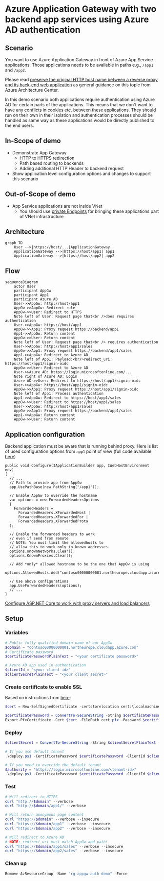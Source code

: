 # Azure Application Gateway with two backend app services using Azure AD authentication

## Scenario

You want to use Azure Application Gateway in front of
Azure App Service applications. Those applications needs to be
available in paths e.g., `/app1` and `/app2`.

Please read [preserve the original HTTP host name between a reverse proxy and its back-end web application](https://docs.microsoft.com/en-us/azure/architecture/best-practices/host-name-preservation)
as general guidance on this topic from Azure Architecture Center.

In this demo scenario both applications require authentication
using Azure AD for certain parts of the applications. This means
that we don't want to have any conflicts in cookies etc. between
these applications. They should run on their own in their isolation
and authentication processes should be handled as same way as these applications
would be directly published to the end users.

## In-Scope of demo

- Demonstrate App Gateway
  - HTTP to HTTPS redirection
  - Path based routing to backends
  - Adding additional HTTP Header to backend request
- Show application level configuration options and changes
  to support this scenario

## Out-of-Scope of demo

- App Service applications are not inside VNet
  - You should use [private Endpoints](https://docs.microsoft.com/en-us/azure/app-service/networking/private-endpoint) for bringing these applications part of VNet infrastructure

## Architecture

```mermaid
graph TD
    User -->|https://host/...|ApplicationGateway
    ApplicationGateway -->|https://host/app1| app1
    ApplicationGateway -->|https://host/app2| app2
```

## Flow

```mermaid
sequenceDiagram
    actor User
    participant AppGw
    participant App1
    participant Azure AD
    User->>AppGw: http://host/app1
    AppGw->>AppGw: Redirect rule
    AppGw->>User: Redirect to HTTPS
    Note left of User: Request page that<br />does requires authentication
    User->>AppGw: https://host/app1
    AppGw->>App1: Proxy request https://backend/app1
    App1->>AppGw: Return content
    AppGw->>User: Return content
    Note left of User: Request page that<br /> requires authentication
    User->>AppGw: http://host/app1/sales
    AppGw->>App1: Proxy request https://backend/app1/sales
    App1->>AppGw: Redirect to Azure AD
    Note left of App1: Payload:<br/>redirect_uri: https://host/app1/signin-oidc 
    AppGw->>User: Redirect to Azure AD
    User->>Azure AD: https://login.microsoftonline.com/...
    Note right of Azure AD: Login
    Azure AD->>User: Redirect to https://host/app1/signin-oidc
    User->>AppGw: https://host/app1/signin-oidc
    AppGw->>App1: Proxy request https://host/app1/signin-oidc
    Note left of App1: Process authentication
    App1->>AppGw: Redirect to https://host/app1/sales
    AppGw->>User: Redirect to https://host/app1/sales
    User->>AppGw: http://host/app1/sales
    AppGw->>App1: Proxy request https://backend/app1/sales
    App1->>AppGw: Return content
    AppGw->>User: Return content
```

## Application configuration

Backend application must be aware that is running behind proxy.
Here is list of used configuration options from `app1` point of view
(full code available [here](https://github.com/JanneMattila/214-webapp-and-auth))

```charp
public void Configure(IApplicationBuilder app, IWebHostEnvironment env)
{
  // ...
  // Path to provide app from AppGw
  app.UsePathBase(new PathString("/app1"));
  
  // Enable AppGw to override the hostname
  var options = new ForwardedHeadersOptions
  {
    ForwardedHeaders =
      ForwardedHeaders.XForwardedHost |
      ForwardedHeaders.XForwardedFor |
      ForwardedHeaders.XForwardedProto
  };

  // Enable the forwarded headers to work
  // even if send from remote
  // NOTE: You must limit the allowedhosts to
  // allow this to work only to known addresses.
  options.KnownNetworks.Clear();
  options.KnownProxies.Clear();

  // Add *only* allowed hostname to be the one that AppGw is using
  options.AllowedHosts.Add("contoso00000000001.northeurope.cloudapp.azure.com");

  // Use above configurations
  app.UseForwardedHeaders(options);
  // ...
}
```

[Configure ASP.NET Core to work with proxy servers and load balancers](https://docs.microsoft.com/en-us/aspnet/core/host-and-deploy/proxy-load-balancer)

## Setup

### Variables

```powershell
# Public fully qualified domain name of our AppGw
$domain = "contoso00000000001.northeurope.cloudapp.azure.com"
# Certificate password
$certificatePasswordPlainText = "<your certificate password>"

# Azure AD app used in authentication
$clientId = "<your client id>"
$clientSecretPlainText = "<your client secret>"
```

### Create certificate to enable SSL

Based on instructions from [here](https://docs.microsoft.com/en-us/azure/application-gateway/create-ssl-portal):

```powershell
$cert = New-SelfSignedCertificate -certstorelocation cert:\localmachine\my -dnsname $domain

$certificatePassword = ConvertTo-SecureString -String $certificatePasswordPlainText -Force -AsPlainText
Export-PfxCertificate -Cert $cert -FilePath cert.pfx -Password $certificatePassword
```

### Deploy

```powershell
$clientSecret = ConvertTo-SecureString -String $clientSecretPlainText -Force -AsPlainText

# If you use default tenant
.\deploy.ps1 -CertificatePassword $certificatePassword -ClientId $clientId -ClientSecret $clientSecret

# If you need to override the default tenant
$authority = "https://login.microsoftonline.com/<tenant-id>"
.\deploy.ps1 -CertificatePassword $certificatePassword -ClientId $clientId -ClientSecret $clientSecret -Authority $authority
```

### Test

```powershell
# Will redirect to HTTPS
curl "http://$domain" --verbose
curl "http://$domain/app1/" --verbose

# Will return anonymous page content
curl "https://$domain" --verbose --insecure
curl "https://$domain/app1" --verbose --insecure
curl "https://$domain/app2" --verbose --insecure

# Will redirect to Azure AD
# NOTE: redirect_uri must match AppGw and path!
curl "https://$domain/app1/sales" --verbose --insecure
curl "https://$domain/app2/sales" --verbose --insecure
```

### Clean up

```powershell
Remove-AzResourceGroup -Name "rg-appgw-auth-demo" -Force
```
